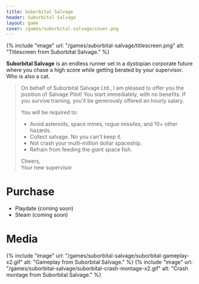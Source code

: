 ```yaml
---
title: Suborbital Salvage
header: Suborbital Salvage
layout: game
cover: /games/suborbital-salvage/cover.png
---
```


<!-- TODO: replace with in-game offer letter -->
{% include "image" url: "/games/suborbital-salvage/titlescreen.png" alt: "Titlescreen from Suborbital Salvage." %}

**Suborbital Salvage** is an endless runner set in a dystopian corporate future where you chase a high score while getting berated by your supervisor. Who is also a cat.

> On behalf of Suborbital Salvage Ltd., I am pleased to offer you the position of Salvage Pilot! You start immediately, with no benefits. If you survive training, you'll be generously offered an hourly salary.
> 
> You will be required to:
> - Avoid asteroids, space mines, rogue missiles, and 10+ other hazards.
> - Collect salvage. No you can't keep it.
> - Not crash your multi-million dollar spaceship.
> - Refrain from feeding the giant space fish.
> 
> Cheers,  
> Your new supervisor

# Purchase
- Playdate (coming soon)
- Steam (coming soon)
<!-- {% include "itchio" url: "https://itch.io/embed/1664518?dark=true" %} -->

<!-- TODO: add presskit -->

# Media
<!-- TODO: add trailer -->

{% include "image" url: "/games/suborbital-salvage/suborbital-gameplay-x2.gif" alt: "Gameplay from Suborbital Salvage." %}
{% include "image" url: "/games/suborbital-salvage/suborbital-crash-montage-x2.gif" alt: "Crash montage from Suborbital Salvage." %}
